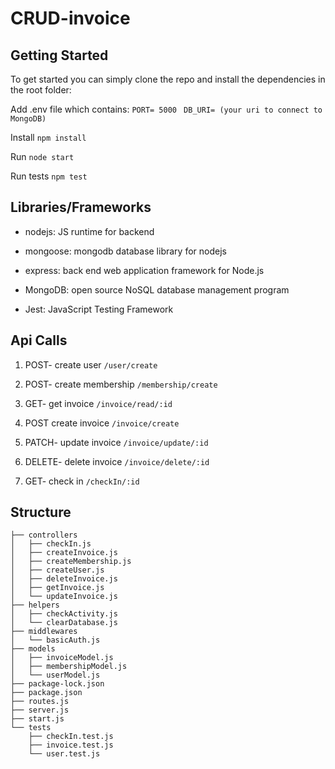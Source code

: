 # CRUD-invoice


## Getting Started

To get started you can simply clone the repo and install the dependencies in the root folder:

Add .env file which contains:
```PORT= 5000```
``` DB_URI= (your uri to connect to MongoDB)```
   

Install ```npm install```

Run ```node start```

Run tests ```npm test```



## Libraries/Frameworks

- nodejs: JS runtime for backend

- mongoose: mongodb database library for nodejs

- express: back end web application framework for Node.js

- MongoDB: open source NoSQL database management program

- Jest: JavaScript Testing Framework


## Api Calls

1. POST- create user  ```/user/create ```
 
2. POST- create membership   ```/membership/create```
 
3. GET- get invoice ```/invoice/read/:id``` 

4. POST create invoice ```/invoice/create```
 
5. PATCH- update invoice ```/invoice/update/:id```
 
6. DELETE- delete invoice  ```/invoice/delete/:id```
 
7. GET- check in ```/checkIn/:id```


## Structure


```
├── controllers
│   ├── checkIn.js
│   ├── createInvoice.js
│   ├── createMembership.js
│   ├── createUser.js
│   ├── deleteInvoice.js
│   ├── getInvoice.js
│   └── updateInvoice.js
├── helpers
│   ├── checkActivity.js
│   └── clearDatabase.js
├── middlewares
│   └── basicAuth.js
├── models
│   ├── invoiceModel.js
│   ├── membershipModel.js
│   └── userModel.js
├── package-lock.json
├── package.json
├── routes.js
├── server.js
├── start.js
└── tests
    ├── checkIn.test.js
    ├── invoice.test.js
    └── user.test.js 
```





